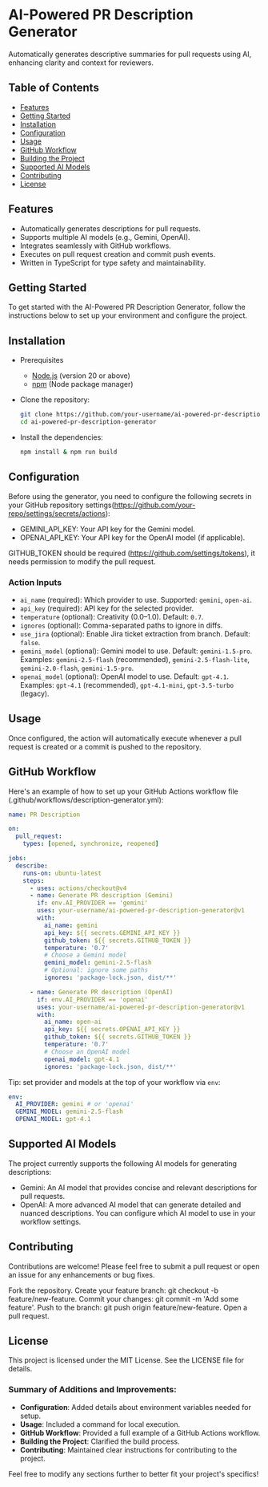 # AI-Powered PR Description Generator

Automatically generates descriptive summaries for pull requests using AI, enhancing clarity and context for reviewers.

## Table of Contents

- [Features](#features)
- [Getting Started](#getting-started)
- [Installation](#installation)
- [Configuration](#configuration)
- [Usage](#usage)
- [GitHub Workflow](#github-workflow)
- [Building the Project](#building-the-project)
- [Supported AI Models](#supported-ai-models)
- [Contributing](#contributing)
- [License](#license)

## Features

- Automatically generates descriptions for pull requests.
- Supports multiple AI models (e.g., Gemini, OpenAI).
- Integrates seamlessly with GitHub workflows.
- Executes on pull request creation and commit push events.
- Written in TypeScript for type safety and maintainability.

## Getting Started

To get started with the AI-Powered PR Description Generator, follow the instructions below to set up your environment and configure the project.

## Installation

- Prerequisites
  - [Node.js](https://nodejs.org/) (version 20 or above)
  - [npm](https://www.npmjs.com/) (Node package manager)

- Clone the repository:

   ```bash
   git clone https://github.com/your-username/ai-powered-pr-description-generator.git
   cd ai-powered-pr-description-generator
   ```

- Install the dependencies:

   ```bash
   npm install & npm run build
   ```
   
## Configuration
Before using the generator, you need to configure the following secrets in your GitHub repository settings(https://github.com/your-repo/settings/secrets/actions):

- GEMINI_API_KEY: Your API key for the Gemini model.
- OPENAI_API_KEY: Your API key for the OpenAI model (if applicable).

GITHUB_TOKEN should be required (https://github.com/settings/tokens), it needs permission to modify the pull request.

### Action Inputs
- `ai_name` (required): Which provider to use. Supported: `gemini`, `open-ai`.
- `api_key` (required): API key for the selected provider.
- `temperature` (optional): Creativity (0.0–1.0). Default: `0.7`.
- `ignores` (optional): Comma-separated paths to ignore in diffs.
- `use_jira` (optional): Enable Jira ticket extraction from branch. Default: `false`.
- `gemini_model` (optional): Gemini model to use. Default: `gemini-1.5-pro`. Examples: `gemini-2.5-flash` (recommended), `gemini-2.5-flash-lite`, `gemini-2.0-flash`, `gemini-1.5-pro`.
- `openai_model` (optional): OpenAI model to use. Default: `gpt-4.1`. Examples: `gpt-4.1` (recommended), `gpt-4.1-mini`, `gpt-3.5-turbo` (legacy).


## Usage
Once configured, the action will automatically execute whenever a pull request is created or a commit is pushed to the repository.

## GitHub Workflow
Here's an example of how to set up your GitHub Actions workflow file (.github/workflows/description-generator.yml):

```yaml
name: PR Description

on:
  pull_request:
    types: [opened, synchronize, reopened]

jobs:
  describe:
    runs-on: ubuntu-latest
    steps:
      - uses: actions/checkout@v4
      - name: Generate PR description (Gemini)
        if: env.AI_PROVIDER == 'gemini'
        uses: your-username/ai-powered-pr-description-generator@v1
        with:
          ai_name: gemini
          api_key: ${{ secrets.GEMINI_API_KEY }}
          github_token: ${{ secrets.GITHUB_TOKEN }}
          temperature: '0.7'
          # Choose a Gemini model
          gemini_model: gemini-2.5-flash
          # Optional: ignore some paths
          ignores: 'package-lock.json, dist/**'

      - name: Generate PR description (OpenAI)
        if: env.AI_PROVIDER == 'openai'
        uses: your-username/ai-powered-pr-description-generator@v1
        with:
          ai_name: open-ai
          api_key: ${{ secrets.OPENAI_API_KEY }}
          github_token: ${{ secrets.GITHUB_TOKEN }}
          temperature: '0.7'
          # Choose an OpenAI model
          openai_model: gpt-4.1
          ignores: 'package-lock.json, dist/**'
```

Tip: set provider and models at the top of your workflow via `env`:

```yaml
env:
  AI_PROVIDER: gemini # or 'openai'
  GEMINI_MODEL: gemini-2.5-flash
  OPENAI_MODEL: gpt-4.1
```

## Supported AI Models
The project currently supports the following AI models for generating descriptions:

- Gemini: An AI model that provides concise and relevant descriptions for pull requests.
- OpenAI: A more advanced AI model that can generate detailed and nuanced descriptions.
You can configure which AI model to use in your workflow settings.

## Contributing
Contributions are welcome! Please feel free to submit a pull request or open an issue for any enhancements or bug fixes.

Fork the repository.
Create your feature branch: git checkout -b feature/new-feature.
Commit your changes: git commit -m 'Add some feature'.
Push to the branch: git push origin feature/new-feature.
Open a pull request.

## License
This project is licensed under the MIT License. See the LICENSE file for details.

### Summary of Additions and Improvements:
- **Configuration**: Added details about environment variables needed for setup.
- **Usage**: Included a command for local execution.
- **GitHub Workflow**: Provided a full example of a GitHub Actions workflow.
- **Building the Project**: Clarified the build process.
- **Contributing**: Maintained clear instructions for contributing to the project.

Feel free to modify any sections further to better fit your project's specifics!
